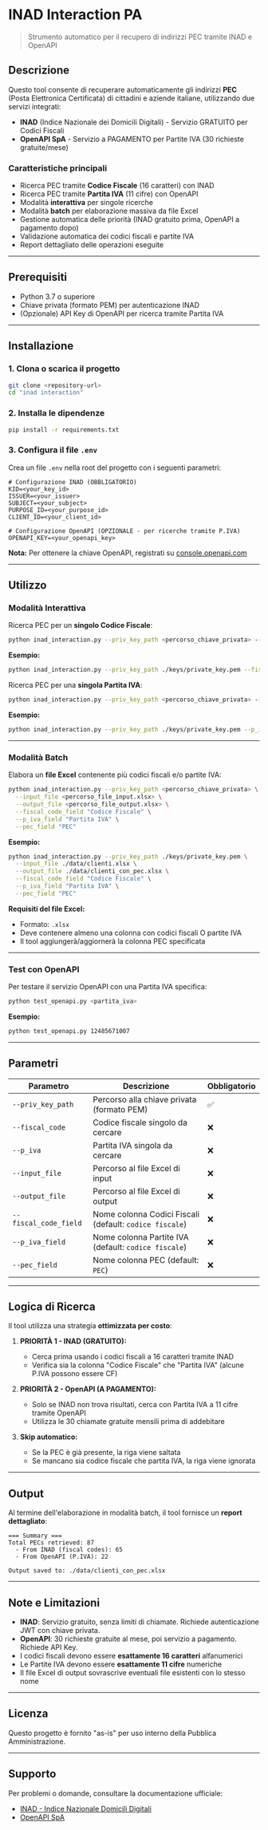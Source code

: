 # INAD Interaction PA

> Strumento automatico per il recupero di indirizzi PEC tramite INAD e OpenAPI

## Descrizione

Questo tool consente di recuperare automaticamente gli indirizzi **PEC** (Posta Elettronica Certificata) di cittadini e aziende italiane, utilizzando due servizi integrati:

- **INAD** (Indice Nazionale dei Domicili Digitali) - Servizio GRATUITO per Codici Fiscali
- **OpenAPI SpA** - Servizio a PAGAMENTO per Partite IVA (30 richieste gratuite/mese)

### Caratteristiche principali

- Ricerca PEC tramite **Codice Fiscale** (16 caratteri) con INAD
- Ricerca PEC tramite **Partita IVA** (11 cifre) con OpenAPI
- Modalità **interattiva** per singole ricerche
- Modalità **batch** per elaborazione massiva da file Excel
- Gestione automatica delle priorità (INAD gratuito prima, OpenAPI a pagamento dopo)
- Validazione automatica dei codici fiscali e partite IVA
- Report dettagliato delle operazioni eseguite

---

## Prerequisiti

- Python 3.7 o superiore
- Chiave privata (formato PEM) per autenticazione INAD
- (Opzionale) API Key di OpenAPI per ricerca tramite Partita IVA

---

## Installazione

### 1. Clona o scarica il progetto

```bash
git clone <repository-url>
cd "inad interaction"
```

### 2. Installa le dipendenze

```bash
pip install -r requirements.txt
```

### 3. Configura il file `.env`

Crea un file `.env` nella root del progetto con i seguenti parametri:

```env
# Configurazione INAD (OBBLIGATORIO)
KID=<your_key_id>
ISSUER=<your_issuer>
SUBJECT=<your_subject>
PURPOSE_ID=<your_purpose_id>
CLIENT_ID=<your_client_id>

# Configurazione OpenAPI (OPZIONALE - per ricerche tramite P.IVA)
OPENAPI_KEY=<your_openapi_key>
```

**Nota:** Per ottenere la chiave OpenAPI, registrati su [console.openapi.com](https://console.openapi.com/)

---

## Utilizzo

### Modalità Interattiva

Ricerca PEC per un **singolo Codice Fiscale**:

```bash
python inad_interaction.py --priv_key_path <percorso_chiave_privata> --fiscal_code <codice_fiscale>
```

**Esempio:**
```bash
python inad_interaction.py --priv_key_path ./keys/private_key.pem --fiscal_code RSSMRA80A01H501U
```

Ricerca PEC per una **singola Partita IVA**:

```bash
python inad_interaction.py --priv_key_path <percorso_chiave_privata> --p_iva <partita_iva>
```

**Esempio:**
```bash
python inad_interaction.py --priv_key_path ./keys/private_key.pem --p_iva 12485671007
```

---

### Modalità Batch

Elabora un **file Excel** contenente più codici fiscali e/o partite IVA:

```bash
python inad_interaction.py --priv_key_path <percorso_chiave_privata> \
  --input_file <percorso_file_input.xlsx> \
  --output_file <percorso_file_output.xlsx> \
  --fiscal_code_field "Codice Fiscale" \
  --p_iva_field "Partita IVA" \
  --pec_field "PEC"
```

**Esempio:**
```bash
python inad_interaction.py --priv_key_path ./keys/private_key.pem \
  --input_file ./data/clienti.xlsx \
  --output_file ./data/clienti_con_pec.xlsx \
  --fiscal_code_field "Codice Fiscale" \
  --p_iva_field "Partita IVA" \
  --pec_field "PEC"
```

**Requisiti del file Excel:**
- Formato: `.xlsx`
- Deve contenere almeno una colonna con codici fiscali O partite IVA
- Il tool aggiungerà/aggiornerà la colonna PEC specificata

---

### Test con OpenAPI

Per testare il servizio OpenAPI con una Partita IVA specifica:

```bash
python test_openapi.py <partita_iva>
```

**Esempio:**
```bash
python test_openapi.py 12485671007
```

---

## Parametri

| Parametro | Descrizione | Obbligatorio |
|-----------|-------------|--------------|
| `--priv_key_path` | Percorso alla chiave privata (formato PEM) | ✅ |
| `--fiscal_code` | Codice fiscale singolo da cercare | ❌ |
| `--p_iva` | Partita IVA singola da cercare | ❌ |
| `--input_file` | Percorso al file Excel di input | ❌ |
| `--output_file` | Percorso al file Excel di output | ❌ |
| `--fiscal_code_field` | Nome colonna Codici Fiscali (default: `codice fiscale`) | ❌ |
| `--p_iva_field` | Nome colonna Partite IVA (default: `codice fiscale`) | ❌ |
| `--pec_field` | Nome colonna PEC (default: `PEC`) | ❌ |

---

## Logica di Ricerca

Il tool utilizza una strategia **ottimizzata per costo**:

1. **PRIORITÀ 1 - INAD (GRATUITO):**
   - Cerca prima usando i codici fiscali a 16 caratteri tramite INAD
   - Verifica sia la colonna "Codice Fiscale" che "Partita IVA" (alcune P.IVA possono essere CF)

2. **PRIORITÀ 2 - OpenAPI (A PAGAMENTO):**
   - Solo se INAD non trova risultati, cerca con Partita IVA a 11 cifre tramite OpenAPI
   - Utilizza le 30 chiamate gratuite mensili prima di addebitare

3. **Skip automatico:**
   - Se la PEC è già presente, la riga viene saltata
   - Se mancano sia codice fiscale che partita IVA, la riga viene ignorata

---

## Output

Al termine dell'elaborazione in modalità batch, il tool fornisce un **report dettagliato**:

```
=== Summary ===
Total PECs retrieved: 87
  - From INAD (fiscal codes): 65
  - From OpenAPI (P.IVA): 22

Output saved to: ./data/clienti_con_pec.xlsx
```

---

## Note e Limitazioni

- **INAD**: Servizio gratuito, senza limiti di chiamate. Richiede autenticazione JWT con chiave privata.
- **OpenAPI**: 30 richieste gratuite al mese, poi servizio a pagamento. Richiede API Key.
- I codici fiscali devono essere **esattamente 16 caratteri** alfanumerici
- Le Partite IVA devono essere **esattamente 11 cifre** numeriche
- Il file Excel di output sovrascrive eventuali file esistenti con lo stesso nome

---

## Licenza

Questo progetto è fornito "as-is" per uso interno della Pubblica Amministrazione.

---

## Supporto

Per problemi o domande, consultare la documentazione ufficiale:
- [INAD - Indice Nazionale Domicili Digitali](https://www.inad.gov.it/)
- [OpenAPI SpA](https://console.openapi.com/)
